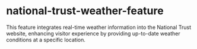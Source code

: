 # national-trust-weather-feature
This feature integrates real-time weather information into the National Trust website, enhancing visitor experience by providing up-to-date weather conditions at a specific location.
